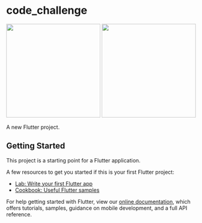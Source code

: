 # code_challenge

<img src="https://github.com/daniorca/challenge/blob/master/screenshots/contacts_1.png" width="250">     <img src="https://github.com/daniorca/challenge/blob/master/screenshots/contacts_2.png" width="250">

A new Flutter project.

## Getting Started

This project is a starting point for a Flutter application.

A few resources to get you started if this is your first Flutter project:

- [Lab: Write your first Flutter app](https://flutter.dev/docs/get-started/codelab)
- [Cookbook: Useful Flutter samples](https://flutter.dev/docs/cookbook)

For help getting started with Flutter, view our
[online documentation](https://flutter.dev/docs), which offers tutorials,
samples, guidance on mobile development, and a full API reference.
